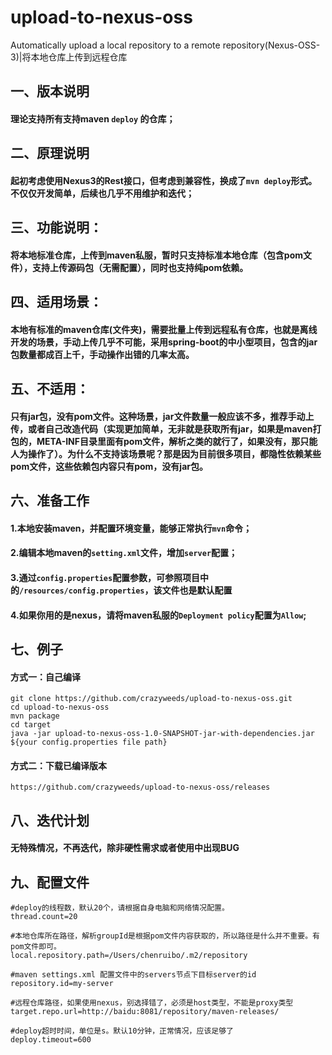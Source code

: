 # upload-to-nexus-oss
Automatically upload a local repository to a remote repository(Nexus-OSS-3)|将本地仓库上传到远程仓库

## 一、版本说明

#### 理论支持所有支持maven `deploy` 的仓库；

## 二、原理说明

#### 起初考虑使用Nexus3的Rest接口，但考虑到兼容性，换成了`mvn deploy`形式。不仅仅开发简单，后续也几乎不用维护和迭代；
    
## 三、功能说明：
    
#### 将本地标准仓库，上传到maven私服，暂时只支持标准本地仓库（包含pom文件），支持上传源码包（无需配置），同时也支持纯pom依赖。
    
## 四、适用场景：

#### 本地有标准的maven仓库(文件夹)，需要批量上传到远程私有仓库，也就是离线开发的场景，手动上传几乎不可能，采用spring-boot的中小型项目，包含的jar包数量都成百上千，手动操作出错的几率太高。
    
## 五、不适用：

#### 只有jar包，没有pom文件。这种场景，jar文件数量一般应该不多，推荐手动上传，或者自己改造代码（实现更加简单，无非就是获取所有jar，如果是maven打包的，META-INF目录里面有pom文件，解析之类的就行了，如果没有，那只能人为操作了）。为什么不支持该场景呢？那是因为目前很多项目，都隐性依赖某些pom文件，这些依赖包内容只有pom，没有jar包。  

## 六、准备工作

#### 1.本地安装maven，并配置环境变量，能够正常执行`mvn`命令；

#### 2.编辑本地maven的`setting.xml`文件，增加`server`配置；

#### 3.通过`config.properties`配置参数，可参照项目中的`/resources/config.properties`，该文件也是默认配置

#### 4.如果你用的是nexus，请将maven私服的`Deployment policy`配置为`Allow`;


## 七、例子

#### 方式一：自己编译

    git clone https://github.com/crazyweeds/upload-to-nexus-oss.git
    cd upload-to-nexus-oss
    mvn package
    cd target 
    java -jar upload-to-nexus-oss-1.0-SNAPSHOT-jar-with-dependencies.jar ${your config.properties file path}
    
#### 方式二：下载已编译版本

    https://github.com/crazyweeds/upload-to-nexus-oss/releases
    
    
## 八、迭代计划

#### 无特殊情况，不再迭代，除非硬性需求或者使用中出现BUG


## 九、配置文件

    #deploy的线程数，默认20个，请根据自身电脑和网络情况配置。
    thread.count=20
    
    #本地仓库所在路径，解析groupId是根据pom文件内容获取的，所以路径是什么并不重要。有pom文件即可。
    local.repository.path=/Users/chenruibo/.m2/repository
    
    #maven settings.xml 配置文件中的servers节点下目标server的id
    repository.id=my-server
    
    #远程仓库路径，如果使用nexus，别选择错了，必须是host类型，不能是proxy类型
    target.repo.url=http://baidu:8081/repository/maven-releases/
    
    #deploy超时时间，单位是s。默认10分钟，正常情况，应该足够了
    deploy.timeout=600
